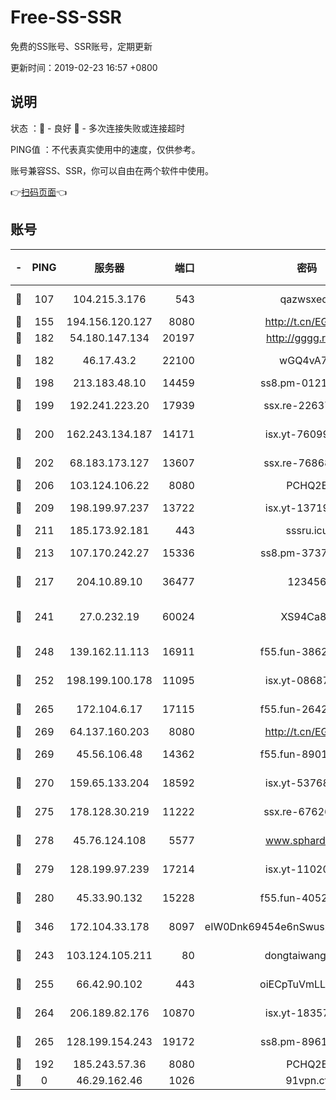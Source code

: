 # Free-SS-SSR

免费的SS账号、SSR账号，定期更新

更新时间：2019-02-23 16:57 +0800

## 说明

状态     ：🙂 - 良好 🙁 - 多次连接失败或连接超时

PING值   ：不代表真实使用中的速度，仅供参考。

账号兼容SS、SSR，你可以自由在两个软件中使用。

👉[扫码页面](https://liesauer.github.io/free-ss-ssr.github.io/)👈

## 账号

|-|PING|服务器|端口|密码|加密方式|区域|
|:----:|:----:|:-----:|-----:|:----:|:----:|:----:|
|🙂|107|104.215.3.176|543|qazwsxedc|aes-256-gcm|JP|
|🙂|155|194.156.120.127|8080|http://t.cn/EGJIyrl|rc4-md5|RU|
|🙂|182|54.180.147.134|20197|http://gggg.rocks|chacha20|KR|
|🙂|182|46.17.43.2|22100|wGQ4vA7D|aes-256-gcm|RU|
|🙂|198|213.183.48.10|14459|ss8.pm-01218790|rc4-md5|RU|
|🙂|199|192.241.223.20|17939|ssx.re-22637861|aes-256-cfb|US|
|🙂|200|162.243.134.187|14171|isx.yt-76099235|aes-256-cfb|US|
|🙂|202|68.183.173.127|13607|ssx.re-76868937|aes-256-cfb|US|
|🙂|206|103.124.106.22|8080|PCHQ2E|rc4-md5|US|
|🙂|209|198.199.97.237|13722|isx.yt-13719964|aes-256-cfb|US|
|🙂|211|185.173.92.181|443|sssru.icu|rc4-md5|RU|
|🙂|213|107.170.242.27|15336|ss8.pm-37378232|aes-256-cfb|US|
|🙂|217|204.10.89.10|36477|123456|aes-256-cfb|US|
|🙂|241|27.0.232.19|60024|XS94Ca8K|xchacha20-ietf-poly1305|HK|
|🙂|248|139.162.11.113|16911|f55.fun-38620708|aes-256-cfb|SG|
|🙂|252|198.199.100.178|11095|isx.yt-08687523|aes-256-cfb|US|
|🙂|265|172.104.6.17|17115|f55.fun-26427842|aes-256-cfb|US|
|🙂|269|64.137.160.203|8080|http://t.cn/EGJIyrl|rc4-md5|CA|
|🙂|269|45.56.106.48|14362|f55.fun-89010731|aes-256-cfb|US|
|🙂|270|159.65.133.204|18592|isx.yt-53768973|aes-256-cfb|SG|
|🙂|275|178.128.30.219|11222|ssx.re-67626834|aes-256-cfb|SG|
|🙂|278|45.76.124.108|5577|www.sphard.com|aes-256-cfb|AU|
|🙂|279|128.199.97.239|17214|isx.yt-11020903|aes-256-cfb|SG|
|🙂|280|45.33.90.132|15228|f55.fun-40522373|aes-256-cfb|US|
|🙂|346|172.104.33.178|8097|eIW0Dnk69454e6nSwuspv9DmS201tQ0D|aes-256-cfb|SG|
|🙂|243|103.124.105.211|80|dongtaiwang.com|aes-256-cfb|US|
|🙂|255|66.42.90.102|443|oiECpTuVmLLxk4Ts|aes-256-cfb|US|
|🙂|264|206.189.82.176|10870|isx.yt-18357670|aes-256-cfb|SG|
|🙂|265|128.199.154.243|19172|ss8.pm-89617917|aes-256-cfb|SG|
|🙁|192|185.243.57.36|8080|PCHQ2E|rc4-md5|US|
|🙁|0|46.29.162.46|1026|91vpn.cf|rc4-md5|RU|

